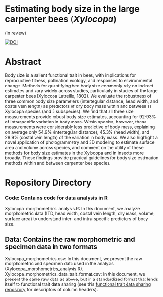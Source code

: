 # Estimating body size in the large carpenter bees (*Xylocopa*)
(in review)

[![DOI](https://zenodo.org/badge/639080548.svg)](https://zenodo.org/doi/10.5281/zenodo.11106427)
# Abstract
Body size is a salient functional trait in bees, with implications for reproductive fitness, pollination ecology, and responses to environmental change. Methods for quantifying bee body size commonly rely on indirect estimates and vary widely across studies, particularly in studies of the large carpenter bees (Xylocopa Latreille, 1802). We evaluate the robustness of three common body size parameters (intertegular distance, head width, and costal vein length) as predictors of dry body mass within and between 11 Xylocopa species (and 5 subspecies). We find that all three size measurements provide robust body size estimates, accounting for 92-93% of intraspecific variation in body mass. Within species, however, these measurements were considerably less predictive of body mass, explaining on average only 54.9% (intertegular distance), 45.3% (head width), and 28.9% (costal vein length) of the variation in body mass. We also highlight a novel application of photogrammetry and 3D modeling to estimate surface area and volume across species, and comment on the utility of these methods for body size estimates in the Xylocopa and in insects more broadly. These findings provide practical guidelines for body size estimation methods within and between carpenter bee species. 

# Repository Directory
### Code: Contains code for data analysis in R
Xylocopa_morphometrics_analysis.R: In this document, we analyze morphometric data (ITD, head width, costal vein length, dry mass, volume, surface area) to understand inter- and intra-specific predictors of body size.

## Data: Contains the raw morphometric and specimen data in two formats
Xylocopa_morphometrics.csv: In this document, we present the raw morphometric and specimen data used in the analysis (Xylocopa_morphometrics_analysis.R).
Xylocopa_morphometrics_data_trait_format.csv: In this document, we present the same raw data as above, but in a standardized format that lends itself to functional trait data sharing (see this [functional trait data sharing repository](https://github.com/mostwald/Functional-trait-review) for descriptors of column headers).

